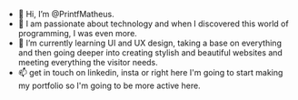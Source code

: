 - 👋 Hi, I’m @PrintfMatheus.
- 👀 I am passionate about technology and when I discovered this world of programming, I was even more.
- 🌱 I’m currently learning UI and UX design, taking a base on everything and then going deeper into creating stylish and beautiful websites and meeting everything the visitor needs.
- 📫 get in touch on linkedin, insta or right here I'm going to start making my portfolio so I'm going to be more active here.

<!---
PrintfMatheus/PrintfMatheus is a ✨ special ✨ repository because its `README.md` (this file) appears on your GitHub profile.
You can click the Preview link to take a look at your changes.
--->
